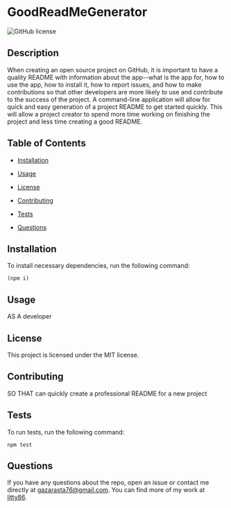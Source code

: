# GoodReadMeGenerator
![GitHub license](https://img.shields.io/badge/license-MIT-blue.svg)

## Description

When creating an open source project on GitHub, it is important to have a quality README with information about the app--what is the app for, how to use the app, how to install it, how to report issues, and how to make contributions so that other developers are more likely to use and contribute to the success of the project. A command-line application will allow for quick and easy generation of a project README to get started quickly. This will allow a project creator to spend more time working on finishing the project and less time creating a good README.

## Table of Contents 

* [Installation](#installation)

* [Usage](#usage)

* [License](#license)

* [Contributing](#contributing)

* [Tests](#tests)

* [Questions](#questions)

## Installation

To install necessary dependencies, run the following command:

```
(npm i)
```

## Usage

AS A developer

## License

This project is licensed under the MIT license.
  
## Contributing

SO THAT can quickly create a professional README for a new project

## Tests

To run tests, run the following command:

```
npm test
```

## Questions

If you have any questions about the repo, open an issue or contact me directly at gazarasta76@gmail.com. You can find more of my work at [litty86](https://github.com/litty86/).

